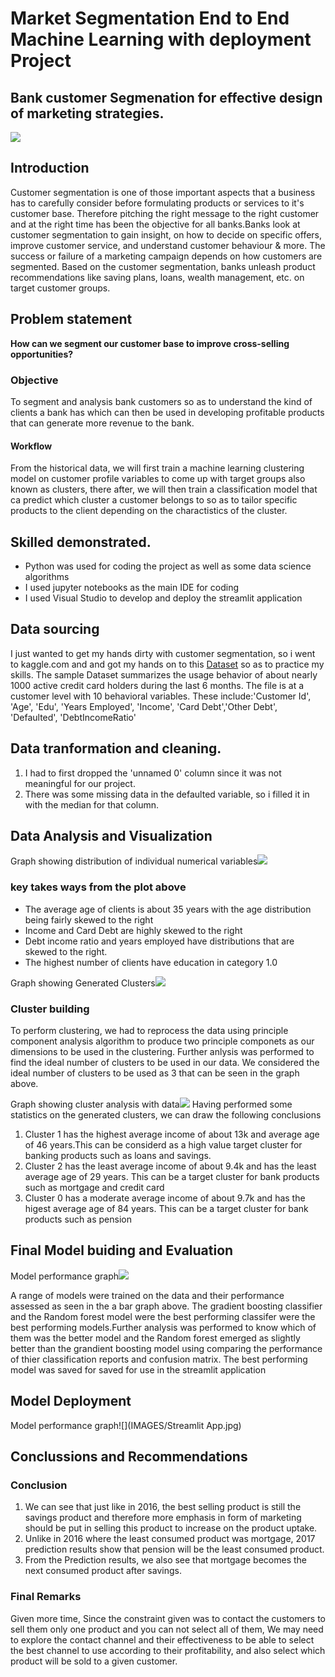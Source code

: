 # Market Segmentation End to End Machine Learning with deployment Project

## Bank customer Segmenation for effective design of marketing strategies.
![](IMAGES/cover_image.jpg)
## Introduction
Customer segmentation is one of those important aspects that a business has to carefully consider before formulating products or services to it's customer base. Therefore pitching the right message to the right customer and at the right time has been the objective for all banks.Banks look at customer segmentation to gain insight, on how to decide on specific offers, improve customer service, and understand customer behaviour & more. The success or failure of a marketing campaign depends on how customers are segmented. Based on the customer segmentation, banks unleash product recommendations like saving plans, loans, wealth management, etc. on target customer groups.

##  Problem statement 
__How can we segment our customer base to improve cross-selling opportunities?__

<h3>Objective</h3> 
To segment and analysis bank customers so as to understand the kind of clients a bank has which can then be used in developing profitable products that can generate more revenue to the bank. 
 
<h4>Workflow</h4>
From the historical data, we will first train a machine learning clustering  model on customer profile variables to come up with target groups also known as clusters, there after, we will then train a classification model that ca predict which cluster a customer belongs to so as to tailor specific products to the client depending on the charactistics of the cluster.

## Skilled demonstrated.
- Python was used for coding the project as well as some data science algorithms
- I used jupyter notebooks as the main IDE for coding
- I used Visual Studio to develop and deploy the streamlit application

## Data sourcing
I just wanted to get my hands dirty with customer segmentation, so i went to kaggle.com and and got my hands on to this  <a href="https://www.kaggle.com/datasets/sidharth178/customer-segmentation">Dataset</a> so as to practice my skills. 
 The sample Dataset summarizes the usage behavior of about nearly 1000 active credit card holders during the last 6 months. The file is at a customer level with 10 behavioral variables.
 These include:'Customer Id', 'Age', 'Edu', 'Years Employed', 'Income', 'Card Debt','Other Debt', 'Defaulted', 'DebtIncomeRatio'

## Data tranformation and cleaning.
1.  I had to first dropped the 'unnamed 0' column since it was not meaningful for our project.
3.  There was some missing data in the defaulted variable, so i filled it in with the median for that column.


## Data Analysis and Visualization
Graph showing distribution of individual numerical variables![](IMAGES/Histogram_image1.png)
### key takes ways from the plot above
- The average age of clients is about 35 years with the age distribution being fairly skewed to the right
- Income and Card Debt are highly skewed to the right
- Debt income ratio and years employed have distributions that are skewed to the right.
- The highest number of clients have education in category 1.0

Graph showing Generated Clusters![](IMAGES/cluster_image.png)
### Cluster building
To perform clustering, we had to reprocess the data using principle component analysis algorithm to produce two principle componets as our dimensions to be used in the clustering. Further anlysis was performed to find the ideal number of clusters to be used in our data.
We considered the ideal number of clusters to be used as 3 that can be seen in the graph above.

Graph showing cluster analysis with data![](IMAGES/clusterstat.jpg)
Having performed some statistics on the generated clusters, we can draw the following conclusions
1. Cluster 1 has the highest average income of about 13k and average age of 46 years.This can be considerd as a high value target cluster for banking products such as loans and savings.
2. Cluster 2 has the least average income of about 9.4k and has the least average age of 29 years. This can be a target cluster for bank products such as mortgage and credit card
3. Cluster 0 has a moderate average income of about 9.7k and has the higest average age of 84 years. This can be a target cluster for bank products such as pension


## Final Model buiding and Evaluation
Model performance graph![](IMAGES/modal_image1.png)

A range of models were trained on the data and their performance assessed as seen in the a bar graph above.
The gradient boosting classifier and the Random forest model were the best performing classifer were the best performing  models.Further analysis was performed to know which of them was the better model and the Random forest emerged as slightly better than the grandient boosting model using comparing the performance of thier classification reports and confusion matrix. 
The best performing model was saved for saved for use in the streamlit application

## Model Deployment
Model performance graph![](IMAGES/Streamlit App.jpg)



## Conclussions and Recommendations
### Conclusion

1. We can see that just like in 2016, the best selling product is still the savings product and therefore more emphasis in form of marketing should be put in selling this product to increase on the product uptake.
2. Unlike in 2016 where the least consumed product was mortgage, 2017 prediction results show that pension will be the least consumed product.
3. From the Prediction results, we also see that mortgage becomes the next consumed product after savings. 

### Final Remarks
Given more time, Since the constraint given was to contact the customers to sell them only one product and you can not select all of them, We may need to explore the contact channel and their effectiveness to be able to select the best channel to use according to their profitability, and also select which product will be sold to a given customer.









